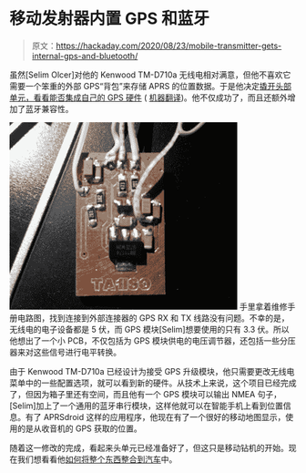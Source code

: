 # 移动发射器内置 GPS 和蓝牙

> 原文：<https://hackaday.com/2020/08/23/mobile-transmitter-gets-internal-gps-and-bluetooth/>

虽然[Selim Olcer]对他的 Kenwood TM-D710a 无线电相对满意，但他不喜欢它需要一个笨重的外部 GPS“背包”来存储 APRS 的位置数据。于是他决定[撬开头部单元，看看能否集成自己的 GPS 硬件](https://selimolcer.blogspot.com/2013/05/kenwood-tm-d710-gps-bluetooth-android.html) ( [机器翻译](https://translate.google.com/translate?sl=auto&tl=en&u=https%3A%2F%2Fselimolcer.blogspot.com%2F2013%2F05%2Fkenwood-tm-d710-gps-bluetooth-android.html))。他不仅成功了，而且还额外增加了蓝牙兼容性。

[![](img/4948a54308129c4d708213d47d82dcd7.png)](https://hackaday.com/wp-content/uploads/2020/08/d710gps_detail.jpg) 手里拿着维修手册电路图，找到连接到外部连接器的 GPS RX 和 TX 线路没有问题。不幸的是，无线电的电子设备都是 5 伏，而 GPS 模块[Selim]想要使用的只有 3.3 伏。所以他想出了一个小 PCB，不仅包括为 GPS 模块供电的电压调节器，还包括一些分压器来对这些信号进行电平转换。

由于 Kenwood TM-D710a 已经设计为接受 GPS 升级模块，他只需要更改无线电菜单中的一些配置选项，就可以看到新的硬件。从技术上来说，这个项目已经完成了，但因为箱子里还有空间，而且他有一个 GPS 模块可以输出 NMEA 句子，[Selim]加上了一个通用的蓝牙串行模块，这样他就可以在智能手机上看到位置信息。有了 APRSdroid 这样的应用程序，他现在有了一个很好的移动地图显示，使用的是从收音机的 GPS 获取的位置。

随着这一修改的完成，看起来头单元已经准备好了，但这只是移动钻机的开始。现在我们想看看他[如何将整个东西整合到汽车](https://hackaday.com/2020/02/05/the-50-ham-going-mobile/)中。